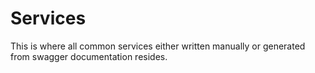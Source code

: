 # Services

This is where all common services either written manually or generated from swagger documentation resides.
